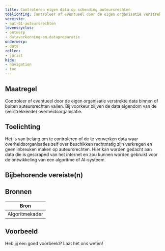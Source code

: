 ```yaml
---
title: Controleren eigen data op schending auteursrechten
toelichting: Controleer of eventueel door de eigen organisatie verstrekte data binnen of buiten auteursrechten vallen. Bij voorkeur blijven de data eigendom van de (verstrekkende) overheidsorganisatie. 
vereiste:
- aut-01-auteursrechten
levenscyclus:
- ontwerp
- dataverkenning-en-datapreparatie
onderwerp:
- data
rollen:
- jurist
hide:
- navigation
- toc
---
```


<!-- tags -->
## Maatregel

Controleer of eventueel door de eigen organisatie verstrekte data binnen of buiten auteursrechten vallen.
Bij voorkeur blijven de data eigendom van de (verstrekkende) overheidsorganisatie.


## Toelichting

Het is van belang om te controleren of de te verwerken data waar overheidsorganisaties zelf over beschikken rechtmatig zijn verkregen en geen inbreuken maken op auteursrechten.
Hier kan worden gedacht aan data die is gescraped van het internet en zou kunnen worden gebruikt voor de ontwikkeling van een algoritme of AI-systeem.


## Bijbehorende vereiste(n)

<!-- list_vereisten_on_maatregelen_page -->

## Bronnen

| Bron                        |
|-----------------------------|
|Algoritmekader|

## Voorbeeld

Heb jij een goed voorbeeld? Laat het ons weten!

